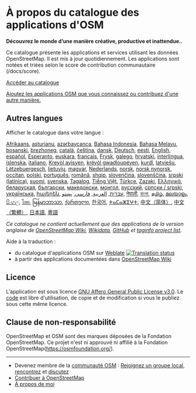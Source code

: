 # À propos du catalogue des applications d'OSM

**Découvrez le monde d’une manière créative, productive et inattendue..**

Ce catalogue présente les applications et services utilisant les données
OpenStreetMap. Il est mis à jour quotidiennement. Les applications sont notées
et triées selon le score de contribution communautaire (/docs/score).

[Accéder au catalogue](https://osm-apps.org)

[Ajoutez les applications OSM que vous connaissez ou contribuez d'une autre
manière.](https://wiki.openstreetmap.org/wiki/OSM_Apps_Catalog)

## Autres langues

Afficher le catalogue dans votre langue :

[Afrikaans](/?lang=af), [asturianu](/?lang=ast), [azərbaycanca](/?lang=az),
[Bahasa Indonesia](/?lang=id), [Bahasa Melayu](/?lang=ms),
[bosanski](/?lang=bs), [brezhoneg](/?lang=br), [català](/?lang=ca),
[čeština](/?lang=cs), [dansk](/?lang=da), [Deutsch](/?lang=de),
[eesti](/?lang=et), [English](/?lang=en), [español](/?lang=es),
[Esperanto](/?lang=eo), [euskara](/?lang=eu), [français](/?lang=fr),
[Frysk](/?lang=fy), [galego](/?lang=gl), [hrvatski](/?lang=hr),
[interlingua](/?lang=ia), [íslenska](/?lang=is), [italiano](/?lang=it), [Kreyòl
ayisyen](/?lang=ht), [kréyòl gwadloupéyen](/?lang=gcf), [kurdî](/?lang=ku),
[latviešu](/?lang=lv), [Lëtzebuergesch](/?lang=lb), [lietuvių](/?lang=lt),
[magyar](/?lang=hu), [Nederlands](/?lang=nl), [norsk](/?lang=no), [norsk
nynorsk](/?lang=nn), [occitan](/?lang=oc), [polski](/?lang=pl),
[português](/?lang=pt), [română](/?lang=ro), [shqip](/?lang=sq),
[slovenčina](/?lang=sk), [slovenščina](/?lang=sl), [srpski
(latinica)](/?lang=sr-latn), [suomi](/?lang=fi), [svenska](/?lang=sv),
[Tagalog](/?lang=tl), [Tiếng Việt](/?lang=vi), [Türkçe](/?lang=tr),
[Zazaki](/?lang=diq), [Ελληνικά](/?lang=el), [беларуская](/?lang=be),
[български](/?lang=bg), [македонски](/?lang=mk), [монгол](/?lang=mn),
[русский](/?lang=ru), [српски / srpski](/?lang=sr), [українська](/?lang=uk),
[հայերեն](/?lang=hy), [עברית](/?lang=he), [العربية](/?lang=ar),
[فارسی](/?lang=fa), [پښتو](/?lang=ps), [नेपाली](/?lang=ne), [বাংলা](/?lang=bn),
[தமிழ்](/?lang=ta), [മലയാളം](/?lang=ml), [සිංහල](/?lang=si), [ไทย](/?lang=th),
[မြန်မာဘာသာ](/?lang=my), [ქართული](/?lang=ka), [한국어](/?lang=ko),
[ⵜⴰⵎⴰⵣⵉⵖⵜ](/?lang=tzm), [中文（简体）](/?lang=zh-hans), [中文（繁體）](/?lang=zh-hant),
[日本語](/?lang=ja), [粵語](/?lang=yue)

_Ce catalogue ne contient actuellement que des applications de la version
anglaise de [OpenStreetMap Wiki](https://wiki.openstreetmap.org/),
[Wikidata](https://www.wikidata.org/), [GitHub](https://github.com/) et [taginfo
project list](https://taginfo.openstreetmap.org/projects)._

Aide à la traduction :

- du catalogue d'applications OSM sur
  [Weblate](https://hosted.weblate.org/projects/osm-apps-catalog/osm-apps-catalog)
  <a href="https://hosted.weblate.org/engage/osm-apps-catalog/" target="_blank" rel="noreferrer">
  <img src="https://hosted.weblate.org/widget/osm-apps-catalog/svg-badge.svg" alt="Translation status" />
  </a>
- à partir des applications documentées dans [OpenStreetMap
  Wiki](https://wiki.openstreetmap.org/wiki/Wiki_Translation)

## Licence

L'application est sous licence [GNU Affero General Public License
v3.0](https://github.com/ToastHawaii/osm-apps-catalog/blob/main/LICENSE). Le
[code](https://github.com/ToastHawaii/osm-apps-catalog) est libre d'utilisation,
de copie et de modification si vous le publiez sous cette même licence.

## Clause de non-responsabilité

OpenStreetMap et OSM sont des marques déposées de la Fondation OpenStreetMap. Ce
projet n'est ni approuvé ni affilié à la Fondation
OpenStreetMap(https://osmfoundation.org/).

---

- Devenez membre de la [communauté
  OSM](https://resultmaps.neis-one.org/oooc?layers=B&zoom=5&lat=47.6215&lon=7.5816&contributors=TTTTTT)
  : [Rejoignez un groupe local](https://usergroups.openstreetmap.de/),
  [rencontrez](https://osmcal.org/) et [discutez](https://community.osm.be/)
- [Contribuer à
  OpenStreetMap](https://wiki.openstreetmap.org/wiki/How_to_contribute)
- [À propos de moi](https://wiki.openstreetmap.org/wiki/User:ToastHawaii)
